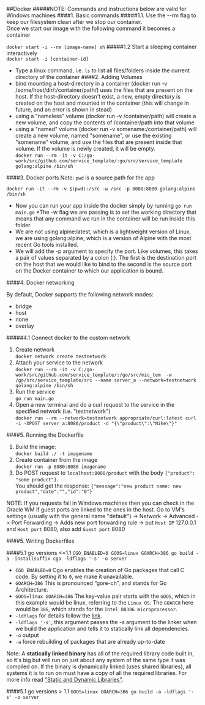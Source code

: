 ##Docker 
#####NOTE: Commands and instructions below are valid for Windows machines
####1. Basic commands
#####1.1. Use the --rm flag to keep our filesystem clean after we stop our container. <br/>
Once we start our image with the following command it becomes a container <br/>

 `docker start -i --rm [image-name] sh`
#####1.2 Start a sleeping container interactively <br/>
`docker start -i [container-id]`
* Type a linux command, i.e. `ls` to list all files/folders inside the current directory of the container
####2. Adding  Volumes
* bind mounting a host-directory in a container (docker run -v /some/host/dir/:/container/path/) uses the files that are
 present on the host. If the host-directory doesn't exist, a new, empty directory is created on the host and mounted in 
 the container (this will change in future, and an error is shown in stead)
* using a "nameless" volume (docker run -v /container/path) will create a new volume, and copy the contents of /container/path into that volume
* using a "named" volume (docker run -v somename:/container/path) will create a new volume, named "somename", or use 
the existing "somename" volume, and use the files that are present inside that volume. If the volume is newly created, 
it will be empty. <br/>
`docker run --rm -it -v C:/go-work/src/github.com/service_template/:go/src/service_template golang:alpine /bin/sh`

####3. Docker ports
Note: `pwd` is a source path for the app <br>

`docker run -it --rm -v $(pwd):/src -w /src -p 8080:8080 golang:alpine /bin/sh`
* Now you can run your app inside the docker simply by running `go run main.go` 
*The -w flag we are passing is to set the working directory that means that any command we
run in the container will be run inside this folder.
* We are not using alpine:latest, which is a lightweight
version of Linux, we are using golang:alpine, which is a version of Alpine with the most
recent Go tools installed.
* We will add the -p argument to specify the port. Like volumes,
this takes a pair of values separated by a colon (:). The first is the destination port on the
host that we would like to bind to the second is the source port on the Docker container to
which our application is bound.

####4. Docker networking

By default, Docker supports the following
network modes:
* bridge
* host
* none
* overlay

#####4.1 Connect docker to the custom network
1. Create network <br/>
`docker network create testnetwork`<br/>
2. Attach your service to the network <br/>
`docker run --rm -it -v C:/go-work/src/github.com/service_template/:/go/src/mic_tem  -w /go/src/service_template/src --name server_a --network=testnetwork golang:alpine /bin/sh` <br/>
3. Run the service <br/>
`go run main.go` <br/>
4. Open a new terminal and do a curl request to the service in the specified network (i.e. "testnetwork") <br/>
`docker run --rm --network=testnetwork appropriate/curl:latest curl -i -XPOST server_a:8080/product -d "{\"product\":\"Nike\"}"` 

####5. Running the Dockerfile
1. Build the image: <br/>
`docker build ./ -t imagename`
2. Create container from the image <br/>
`docker run -p 8080:8080 imagename`
3. Do POST request to `localhost:8080/product` with the body `{"product": "some product"}`. <br/>
You should get the response: `{"message":"new product name: new product","date":"","id":"0"}`

NOTE: If you requests fail in Windows machines then you can check in the Oracle WM if guest ports are linked to the ones in the host. 
Go to VM's settings (usually with the general name "default") -> Network -> Advanced -> Port Forwarding -> Adds new port forwarding rule 
-> put `Host IP` 127.0.0.1 and `Host port` 8080, also add `Guest port` 8080

####5. Writing Dockerfiles

####5.1 go versions <=1.1
`CGO_ENABLED=0 GOOS=linux GOARCH=386 go build -a -installsuffix cgo -ldflags '-s' -o server` <br/>
* `CGO_ENABLED=0`  Cgo enables the creation of Go packages that call C code. By setting it to `0`, we make it unavailable. 
*  `GOARCH=386` This is pronounced “gore-ch”, and stands for Go Architecture. 
* `GOOS=linux GOARCH=386` The key-value pair starts with the `GOOS`, which in this example would be linux, referring to the `Linux OS`. The `GOARCH`
 here would be `386`, which stands for the `Intel 80386 microprocessor`.
 * `-ldflags` for details follow the [link](https://www.digitalocean.com/community/tutorials/using-ldflags-to-set-version-information-for-go-applications).
 * `-ldflags '-s'`, this argument passes the -s argument to the linker when we build the application and tells it to 
 statically link all dependencies.
 * `-o`  output
 * `-a` force rebuilding of packages that are already up-to-date
 
 Note: A **statically linked binary** has all of the required library code built in, so it's big but will run on just 
 about any system of the same type it was compiled on. If the binary is dynamically linked (uses shared libraries), all
 systems it is to run on must have a copy of all the required libraries. 
 For more info read ["Static and Dynamic Libraries"](https://www.geeksforgeeks.org/static-vs-dynamic-libraries/). 
 
 ####5.1 go versions > 1.1
`GOOS=linux GOARCH=386 go build -a -ldflags '-s' -o server` <br/>